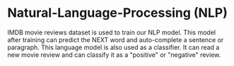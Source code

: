 # Natural-Language-Processing (NLP)
IMDB movie reviews dataset is used to train our NLP model. 
This model after training can predict the NEXT word and auto-complete a sentence or paragraph. This language model is also used as a classifier.
It can read a new movie review and can classify it as a "positive" or "negative" review.
